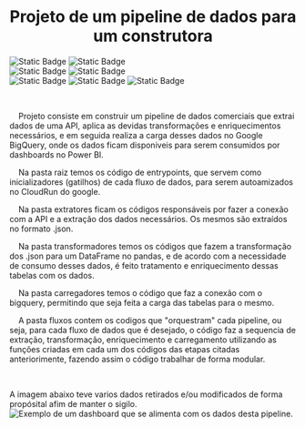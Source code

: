 <h1 align="center"> Projeto de um pipeline de dados para um construtora </h1>

<img alt="Static Badge" src="https://img.shields.io/badge/Status-Em_andamento-yellow"> <img alt="Static Badge" src="https://img.shields.io/badge/Vers%C3%A3o-0.9-yellow"> <br>
<img alt="Static Badge" src="https://img.shields.io/badge/VS_Code-007ACC?logo=visualstudiocode"> <img alt="Static Badge" src="https://img.shields.io/badge/Google_Cloud-4285F4?logo=googlecloud&logoColor=white"> <br>
<img alt="Static Badge" src="https://img.shields.io/badge/Python-3776AB?logo=python&logoColor=white"> <img alt="Static Badge" src="https://img.shields.io/badge/Pandas-150458?logo=pandas&logoColor=white"> <img alt="Static Badge" src="https://img.shields.io/badge/Power_BI-F2C811?logo=powerbi"> <br>

<br>
<p>&nbsp;&nbsp;&nbsp;&nbsp;Projeto consiste em construir um pipeline de dados comerciais que extrai dados de uma API, aplica as devidas transformações e enriquecimentos necessários, e em seguida realiza a carga desses dados no Google BigQuery, onde os dados ficam disponiveis para serem consumidos por dashboards no Power BI.</p>

<p>&nbsp;&nbsp;&nbsp;&nbsp;Na pasta raiz temos os código de entrypoints, que servem como inicializadores (gatilhos) de cada fluxo de dados, para serem autoamizados no CloudRun do google.</p>
<p>&nbsp;&nbsp;&nbsp;&nbsp;Na pasta extratores ficam os códigos responsáveis por fazer a conexão com a API e a extração dos dados necessários. Os mesmos são extraídos no formato .json.</p>
<p>&nbsp;&nbsp;&nbsp;&nbsp;Na pasta transformadores temos os códigos que fazem a transformação dos .json para um DataFrame no pandas, e de acordo com a necessidade de consumo desses dados, é feito tratamento e enriquecimento dessas tabelas com os dados.</p>
<p>&nbsp;&nbsp;&nbsp;&nbsp;Na pasta carregadores temos o código que faz a conexão com o bigquery, permitindo que seja feita a carga das tabelas para o mesmo.</p>
<p>&nbsp;&nbsp;&nbsp;&nbsp;A pasta fluxos contem os codigos que "orquestram" cada pipeline, ou seja, para cada fluxo de dados que é desejado, o código faz a sequencia de extração, transformação, enriquecimento e carregamento utilizando as funções criadas em cada um dos códigos das etapas citadas anteriorimente, fazendo assim o código trabalhar de forma modular.</p>
<br>

A imagem abaixo teve varios dados retirados e/ou modificados de forma propósital afim de manter o sigilo.
![Exemplo de um dashboard que se alimenta com os dados desta pipeline.](https://github.com/user-attachments/assets/85935387-d1df-478a-8d6c-65f737a1f2ec)

